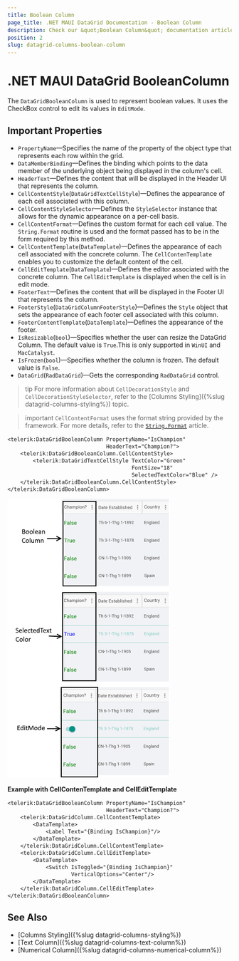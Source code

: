 ```yaml
---
title: Boolean Column
page_title: .NET MAUI DataGrid Documentation - Boolean Column
description: Check our &quot;Boolean Column&quot; documentation article for Telerik DataGrid for .NET MAUI.
position: 2
slug: datagrid-columns-boolean-column
---
```


# .NET MAUI DataGrid BooleanColumn

The `DataGridBooleanColumn` is used to represent boolean values. It uses the CheckBox control to edit its values in `EditMode`.

## Important Properties

* `PropertyName`&mdash;Specifies the name of the property of the object type that represents each row within the grid.
* `DataMemberBinding`&mdash;Defines the binding which points to the data member of the underlying object being displayed in the column's cell.
* `HeaderText`&mdash;Defines the content that will be displayed in the Header UI that represents the column.
* `CellContentStyle`(`DataGridTextCellStyle`)&mdash;Defines the appearance of each cell associated with this column. 
* `CellContentStyleSelector`&mdash;Defines the `StyleSelector` instance that allows for the dynamic appearance on a per-cell basis.
* `CellContentFormat`&mdash;Defines the custom format for each cell value. The `String.Format` routine is used and the format passed has to be in the form required by this method.
* `CellContentTemplate`(`DataTemplate`)&mdash;Defines the appearance of each cell associated with the concrete column. The `CellContenTemplate` enables you to customize the default content of the cell.
* `CellEditTemplate`(`DataTemplate`)&mdash;Defines the editor associated with the concrete column. The `CellEditTemplate` is displayed when the cell is in edit mode.
* `FooterText`&mdash;Defines the content that will be displayed in the Footer UI that represents the column.
* `FooterStyle`(`DataGridColumnFooterStyle`)&mdash;Defines the `Style` object that sets the appearance of each footer cell associated with this column.
* `FooterContentTemplate`(`DataTemplate`)&mdash;Defines the appearance of the footer.
* `IsResizable`(`bool`)&mdash;Specifies whether the user can resize the DataGrid Column. The default value is `True`.This is only supported in `WinUI` and `MacCatalyst`.
* `IsFrozen`(`bool`)&mdash;Specifies whether the column is frozen. The default value is `False`.
* `DataGrid`(`RadDataGrid`)&mdash;Gets the corresponding `RadDataGrid` control.

>tip For more information about `CellDecorationStyle` and  `CellDecorationStyleSelector`, refer to the [Columns Styling]({%slug datagrid-columns-styling%}) topic.

>important `CellContentFormat` uses the format string provided by the framework. For more details, refer to the [`String.Format`](https://docs.microsoft.com/en-us/dotnet/api/system.string.format?view=netframework-4.8) article.

```XAML
<telerik:DataGridBooleanColumn PropertyName="IsChampion"
                               HeaderText="Champion?">
    <telerik:DataGridBooleanColumn.CellContentStyle>
        <telerik:DataGridTextCellStyle TextColor="Green"
                                       FontSize="18"
                                       SelectedTextColor="Blue" />
    </telerik:DataGridBooleanColumn.CellContentStyle>
</telerik:DataGridBooleanColumn>
```

![DataGrid Boolean Column](images/booleancolumn-overview.png)

**Example with CellContenTemplate and CellEditTemplate**

```XAML
<telerik:DataGridBooleanColumn PropertyName="IsChampion" 
							   HeaderText="Champion?">
	<telerik:DataGridColumn.CellContentTemplate>
		<DataTemplate>
			<Label Text="{Binding IsChampion}"/>
		</DataTemplate>
	</telerik:DataGridColumn.CellContentTemplate>
	<telerik:DataGridColumn.CellEditTemplate>
		<DataTemplate>
			<Switch IsToggled="{Binding IsChampion}"
					VerticalOptions="Center"/>
		</DataTemplate>
	</telerik:DataGridColumn.CellEditTemplate>
</telerik:DataGridBooleanColumn>
```

## See Also

- [Columns Styling]({%slug datagrid-columns-styling%})
- [Text Column]({%slug datagrid-columns-text-column%})
- [Numerical Column]({%slug datagrid-columns-numerical-column%})

